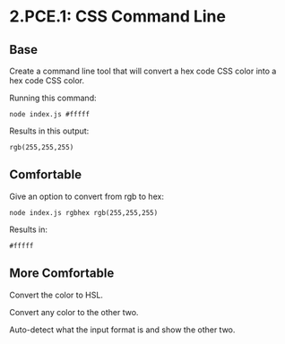 # 2.PCE.1: CSS Command Line

## Base

Create a command line tool that will convert a hex code CSS color into a hex code CSS color.

Running this command:

```text
node index.js #fffff
```

Results in this output:

```text
rgb(255,255,255)
```

## Comfortable

Give an option to convert from rgb to hex:

```text
node index.js rgbhex rgb(255,255,255)
```

Results in:

```text
#fffff
```

## More Comfortable

Convert the color to HSL.

Convert any color to the other two.

Auto-detect what the input format is and show the other two.

